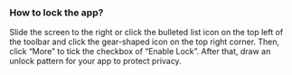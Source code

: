 ### How to lock the app?
Slide the screen to the right or click the bulleted list icon on the top left of the toolbar and click the gear-shaped icon on the top right corner. Then, click “More” to tick the checkbox of “Enable Lock”. After that, draw an unlock pattern for your app to protect privacy.
